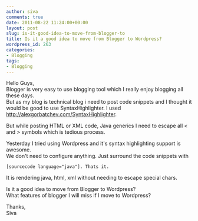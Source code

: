 ```yaml
---
author: siva
comments: true
date: 2011-08-22 11:24:00+00:00
layout: post
slug: is-it-good-idea-to-move-from-blogger-to
title: Is it a good idea to move from Blogger to Wordpress?
wordpress_id: 263
categories:
- Blogging
tags:
- Blogging
---
```


Hello Guys,  
Blogger is very easy to use blogging tool which I really enjoy blogging all these days.  
But as my blog is technical blog i need to post code snippets and I thought it would be good to use SyntaxHighlighter. I used http://alexgorbatchev.com/SyntaxHighlighter.  
  
But while posting HTML or XML code, Java generics I need to escape all < and > symbols which is tedious process.  
  
Yesterday I tried using Wordpress and it's syntax highlighting support is awesome.  
We don't need to configure anything. Just surround the code snippets with   

    
    [sourcecode language="java"]. Thats it. 

It is rendering java, html, xml without needing to escape special chars.  

    
     

Is it a good idea to move from Blogger to Wordpress?  
What features of blogger I will miss if I move to Wordpress?  
  
Thanks,  
Siva  
  
  


